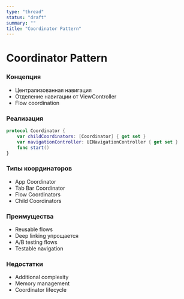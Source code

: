 ```yaml
---
type: "thread"
status: "draft"
summary: ""
title: "Coordinator Pattern"
---
```


# Coordinator Pattern


### Концепция
- Централизованная навигация
- Отделение навигации от ViewController
- Flow coordination

### Реализация
```swift
protocol Coordinator {
    var childCoordinators: [Coordinator] { get set }
    var navigationController: UINavigationController { get set }
    func start()
}
```

### Типы координаторов
- App Coordinator
- Tab Bar Coordinator
- Flow Coordinators
- Child Coordinators

### Преимущества
- Reusable flows
- Deep linking упрощается
- A/B testing flows
- Testable navigation

### Недостатки
- Additional complexity
- Memory management
- Coordinator lifecycle

